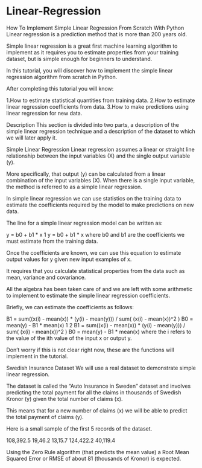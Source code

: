 # Linear-Regression
How To Implement Simple Linear Regression From Scratch With Python
Linear regression is a prediction method that is more than 200 years old.

Simple linear regression is a great first machine learning algorithm to implement as it requires you to estimate properties from your training dataset, but is simple enough for beginners to understand.

In this tutorial, you will discover how to implement the simple linear regression algorithm from scratch in Python.

After completing this tutorial you will know:

1.How to estimate statistical quantities from training data.
2.How to estimate linear regression coefficients from data.
3.How to make predictions using linear regression for new data.

Description
This section is divided into two parts, a description of the simple linear regression technique and a description of the dataset to which we will later apply it.

Simple Linear Regression
Linear regression assumes a linear or straight line relationship between the input variables (X) and the single output variable (y).

More specifically, that output (y) can be calculated from a linear combination of the input variables (X). When there is a single input variable, the method is referred to as a simple linear regression.

In simple linear regression we can use statistics on the training data to estimate the coefficients required by the model to make predictions on new data.

The line for a simple linear regression model can be written as:

y = b0 + b1 * x
1
y = b0 + b1 * x
where b0 and b1 are the coefficients we must estimate from the training data.

Once the coefficients are known, we can use this equation to estimate output values for y given new input examples of x.

It requires that you calculate statistical properties from the data such as mean, variance and covariance.

All the algebra has been taken care of and we are left with some arithmetic to implement to estimate the simple linear regression coefficients.

Briefly, we can estimate the coefficients as follows:

B1 = sum((x(i) - mean(x)) * (y(i) - mean(y))) / sum( (x(i) - mean(x))^2 )
B0 = mean(y) - B1 * mean(x)
1
2
B1 = sum((x(i) - mean(x)) * (y(i) - mean(y))) / sum( (x(i) - mean(x))^2 )
B0 = mean(y) - B1 * mean(x)
where the i refers to the value of the ith value of the input x or output y.

Don’t worry if this is not clear right now, these are the functions will implement in the tutorial.

Swedish Insurance Dataset
We will use a real dataset to demonstrate simple linear regression.

The dataset is called the “Auto Insurance in Sweden” dataset and involves predicting the total payment for all the claims in thousands of Swedish Kronor (y) given the total number of claims (x).

This means that for a new number of claims (x) we will be able to predict the total payment of claims (y).

Here is a small sample of the first 5 records of the dataset.

108,392.5
19,46.2
13,15.7
124,422.2
40,119.4

Using the Zero Rule algorithm (that predicts the mean value) a Root Mean Squared Error or RMSE of about 81 (thousands of Kronor) is expected.
